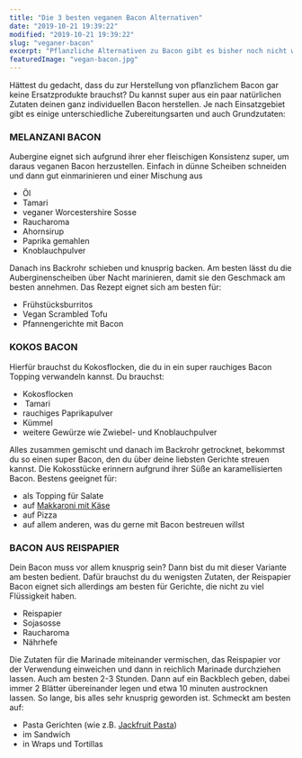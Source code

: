 ```yaml
---
title: "Die 3 besten veganen Bacon Alternativen"
date: "2019-10-21 19:39:22"
modified: "2019-10-21 19:39:22"
slug: "veganer-bacon"
excerpt: "Pflanzliche Alternativen zu Bacon gibt es bisher noch nicht wirklich zu kaufen. Wie du sie einfach selbst machen kannst, zeige ich dir heute. "
featuredImage: "vegan-bacon.jpg"
---
```


Hättest du gedacht, dass du zur Herstellung von pflanzlichem Bacon gar keine Ersatzprodukte brauchst? Du kannst super aus ein paar natürlichen Zutaten deinen ganz individuellen Bacon herstellen. Je nach Einsatzgebiet gibt es einige unterschiedliche Zubereitungsarten und auch Grundzutaten:

### MELANZANI BACON

Aubergine eignet sich aufgrund ihrer eher fleischigen Konsistenz super, um daraus veganen Bacon herzustellen. Einfach in dünne Scheiben schneiden und dann gut einmarinieren und einer Mischung aus

*   Öl
*   Tamari
*   veganer Worcestershire Sosse
*   Raucharoma
*   Ahornsirup
*   Paprika gemahlen
*   Knoblauchpulver

Danach ins Backrohr schieben und knusprig backen. Am besten lässt du die Auberginenscheiben über Nacht marinieren, damit sie den Geschmack am besten annehmen. Das Rezept eignet sich am besten für:

*   Frühstücksburritos
*   Vegan Scrambled Tofu
*   Pfannengerichte mit Bacon

### KOKOS BACON

Hierfür brauchst du Kokosflocken, die du in ein super rauchiges Bacon Topping verwandeln kannst. Du brauchst:

*   Kokosflocken
*    Tamari
*   rauchiges Paprikapulver
*   Kümmel
*   weitere Gewürze wie Zwiebel- und Knoblauchpulver

Alles zusammen gemischt und danach im Backrohr getrocknet, bekommst du so einen super Bacon, den du über deine liebsten Gerichte streuen kannst. Die Kokosstücke erinnern aufgrund ihrer Süße an karamellisierten Bacon. Bestens geeignet für:

*   als Topping für Salate
*   auf [Makkaroni mit Käse](https://www.veganblatt.com/makkaroni-mit-veganem-kaese)
*   auf Pizza
*   auf allem anderen, was du gerne mit Bacon bestreuen willst

### BACON AUS REISPAPIER

Dein Bacon muss vor allem knusprig sein? Dann bist du mit dieser Variante am besten bedient. Dafür brauchst du du wenigsten Zutaten, der Reispapier Bacon eignet sich allerdings am besten für Gerichte, die nicht zu viel Flüssigkeit haben.

*   Reispapier
*   Sojasosse
*   Raucharoma
*   Nährhefe

Die Zutaten für die Marinade miteinander vermischen, das Reispapier vor der Verwendung einweichen und dann in reichlich Marinade durchziehen lassen. Auch am besten 2-3 Stunden. Dann auf ein Backblech geben, dabei immer 2 Blätter übereinander legen und etwa 10 minuten austrocknen lassen. So lange, bis alles sehr knusprig geworden ist. Schmeckt am besten auf:

*   Pasta Gerichten (wie z.B. [Jackfruit Pasta](https://wastenothyme.com/jackfruit-bolognese/))
*   im Sandwich
*   in Wraps und Tortillas